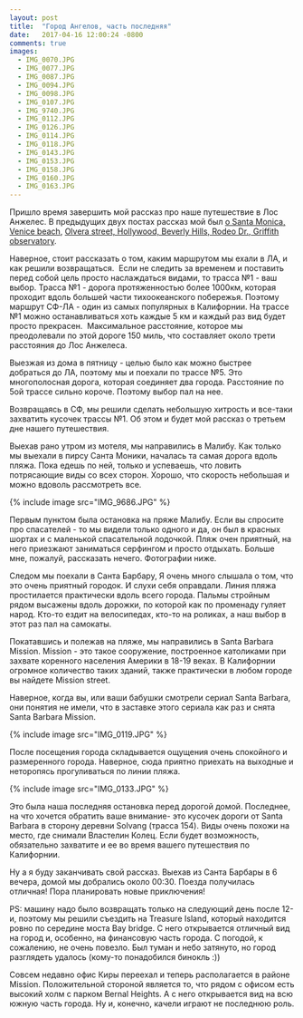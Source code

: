 ```yaml
---
layout: post
title:  "Город Ангелов, часть последняя"
date:   2017-04-16 12:00:24 -0800
comments: true
images:
  - IMG_0070.JPG
  - IMG_0077.JPG
  - IMG_0087.JPG
  - IMG_0094.JPG
  - IMG_0098.JPG
  - IMG_0107.JPG
  - IMG_9740.JPG
  - IMG_0112.JPG
  - IMG_0126.JPG
  - IMG_0114.JPG
  - IMG_0118.JPG
  - IMG_0143.JPG
  - IMG_0153.JPG
  - IMG_0158.JPG
  - IMG_0160.JPG
  - IMG_0163.JPG
---
```


Пришло время завершить мой рассказ про наше путешествие в Лос Анжелес. 
В предыдущих двух постах рассказ мой был <a href="http://karmelalla.com/2017/04/12/los-angeles-p1.html" target="_blank">о Santa Monica, Venice beach</a>, <a href="http://karmelalla.com/2017/04/14/los-angeles-p2.html" target="_blank">Olvera street, Hollywood, Beverly Hills, Rodeo Dr., Griffith observatory</a>.

<!--separate-->
Наверное, стоит рассказать о том, каким маршрутом мы ехали в ЛА, и как решили возвращаться. 
Если не следить за временем и поставить перед собой цель просто наслаждаться видами, то трасса №1 - ваш выбор. Трасса №1 - дорога протяженностью более 1000км, которая проходит вдоль большей части тихоокеанского побережья. Поэтому маршрут СФ-ЛА - один из самых популярных в Калифорнии. На трассе №1 можно останавливаться хоть каждые 5 км и каждый раз вид будет просто прекрасен. 
Максимальное расстояние, которое мы преодолевали по этой дороге 150 миль, что составляет около трети расстояния до Лос Анжелеса. 

Выезжая из дома в пятницу - целью было как можно быстрее добраться до ЛА, поэтому мы и поехали по трассе №5. Это многополосная дорога, которая соединяет два города. Расстояние по 5ой трассе сильно короче. Поэтому выбор пал на нее. 

Возвращаясь в СФ, мы решили сделать небольшую хитрость и все-таки захватить кусочек трассы №1. Об этом и будет мой рассказ о третьем дне нашего путешествия. 

Выехав рано утром из мотеля, мы направились в Малибу. Как только мы выехали в пирсу Санта Моники, началась та самая дорога вдоль пляжа. Пока едешь по ней, только и успеваешь, что ловить потрясающие виды со всех сторон. Хорошо, что скорость небольшая и можно вдоволь рассмотреть все.

{% include image src="IMG_9686.JPG" %}

Первым пунктом была остановка на пряже Малибу. Если вы спросите про спасателей - то мы видели только одного и да, он был в красных шортах и с маленькой спасательной лодочкой. Пляж очен приятный, на него приезжают заниматься серфингом и просто отдыхать. Больше мне, пожалуй, рассказать нечего. Фотографии ниже. 

Следом мы поехали в Санта Барбару, Я очень много слышала о том, что это очень приятный городок. И слухи себя оправдали. Линия пляжа простилается практически вдоль всего города. Пальмы стройным рядом высажены вдоль дорожки, по которой как по променаду гуляет народ. Кто-то ездит на велосипедах, кто-то на роликах, а наш выбор в этот раз пал на самокаты.

Покатавшись и полежав на пляже, мы направились в Santa Barbara Mission. Mission - это такое сооружение, построенное католиками при захвате коренного населения Америки в 18-19 веках. В Калифорнии огромное количество таких зданий, также практически в любом городе вы найдете Mission street. 


Наверное, когда вы, или ваши бабушки смотрели сериал Santa Barbara, они понятия не имели, что в заставке этого сериала как раз и снята Santa Barbara Mission.

{% include image src="IMG_0119.JPG" %}

После посещения города складывается ощущения очень спокойного и размеренного города. Наверное, сюда приятно приехать на выходные и неторопясь прогуливаться по линии пляжа. 

{% include image src="IMG_0133.JPG" %}

Это была наша последняя остановка перед дорогой домой. Последнее, на что хочется обратить ваше внимание- это кусочек дороги от Santa Barbara в сторону деревни Solvang (трасса 154). Виды очень похожи на место, где снимали Властелин Колец. Если будет возможность, обязательно захватите и ее во время вашего путешествия по Калифорнии.

Ну а я буду заканчивать свой рассказ. Выехав из Санта Барбары в 6 вечера, домой мы добрались около 00:30. Поезда получилась отличная! Пора планировать новые приключения!

PS: машину надо было возвращать только на следующий день после 12-и, поэтому мы решили съездить на Treasure Island, который находится ровно по середине моста Bay bridge. С него открывается отличный вид на город и, особенно, на финансовую часть города. С погодой, к сожалению, не очень повезло. Был туман и небо затянуто, но город разглядеть удалось (кому-то понадобился бинокль :))

Совсем недавно офис Киры переехал и теперь располагается в районе Mission. Положительной стороной является то, что рядом с офисом есть высокий холм с парком Bernal Heights. А с него открывается вид на всю южную часть города. Ну и, конечно, качели играют не последнюю роль. 


